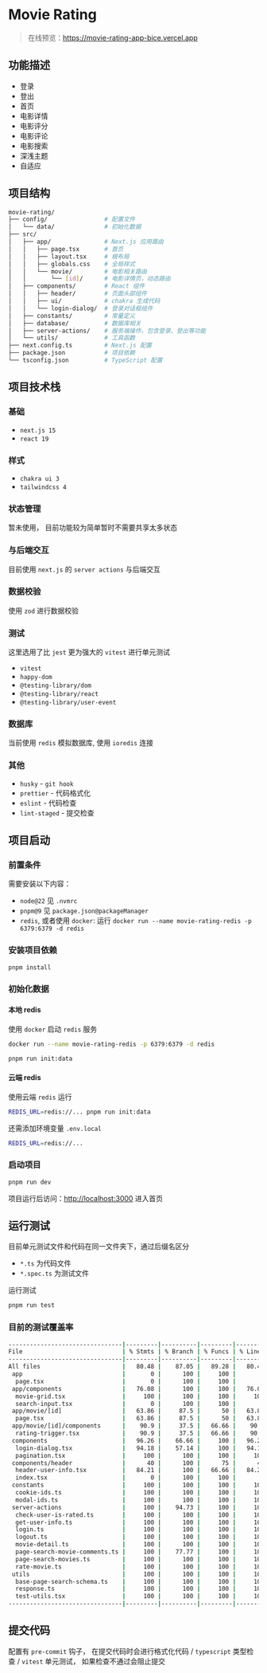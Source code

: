 # Movie Rating

> 在线预览：https://movie-rating-app-bice.vercel.app

## 功能描述

- 登录
- 登出
- 首页
- 电影详情
- 电影评分
- 电影评论
- 电影搜索
- 深浅主题
- 自适应

## 项目结构

```sh
movie-rating/
├── config/                # 配置文件
│   └── data/              # 初始化数据
├── src/
│   ├── app/               # Next.js 应用路由
│   │   ├── page.tsx       # 首页
│   │   ├── layout.tsx     # 根布局
│   │   ├── globals.css    # 全局样式
│   │   └── movie/         # 电影相关路由
│   │       └── [id]/      # 电影详情页，动态路由
│   ├── components/        # React 组件
│   │   ├── header/        # 页面头部组件
│   │   ├── ui/            # chakra 生成代码
│   │   └── login-dialog/  # 登录对话框组件
│   ├── constants/         # 常量定义
│   ├── database/          # 数据库相关
│   ├── server-actions/    # 服务端操作，包含登录、登出等功能
│   └── utils/             # 工具函数
├── next.config.ts         # Next.js 配置
├── package.json           # 项目依赖
└── tsconfig.json          # TypeScript 配置
```

## 项目技术栈

### 基础

- `next.js 15`
- `react 19`

### 样式

- `chakra ui 3`
- `tailwindcss 4`

### 状态管理

暂未使用， 目前功能较为简单暂时不需要共享太多状态

### 与后端交互

目前使用 `next.js` 的 `server actions` 与后端交互

### 数据校验

使用 `zod` 进行数据校验

### 测试

这里选用了比 `jest` 更为强大的 `vitest` 进行单元测试

- `vitest`
- `happy-dom`
- `@testing-library/dom`
- `@testing-library/react`
- `@testing-library/user-event`

### 数据库

当前使用 `redis` 模拟数据库, 使用 `ioredis` 连接

### 其他

- `husky` - `git hook`
- `prettier` - 代码格式化
- `eslint` - 代码检查
- `lint-staged` - 提交检查

## 项目启动

### 前置条件

需要安装以下内容：

- `node@22` 见 `.nvmrc`
- `pnpm@9` 见 `package.json@packageManager`
- `redis`, 或者使用 `docker`: 运行 `docker run --name movie-rating-redis -p 6379:6379 -d redis`

### 安装项目依赖

```sh
pnpm install
```

### 初始化数据

#### 本地 redis

使用 `docker` 启动 `redis` 服务

```sh
docker run --name movie-rating-redis -p 6379:6379 -d redis
```

```sh
pnpm run init:data
```

#### 云端 redis

使用云端 `redis` 运行

```sh
REDIS_URL=redis://... pnpm run init:data
```

还需添加环境变量 `.env.local`

```sh
REDIS_URL=redis://...
```

### 启动项目

```sh
pnpm run dev
```

项目运行后访问：[http://localhost:3000](http://localhost:3000) 进入首页

## 运行测试

目前单元测试文件和代码在同一文件夹下，通过后缀名区分

- `*.ts` 为代码文件
- `*.spec.ts` 为测试文件

运行测试

```sh
pnpm run test
```

### 目前的测试覆盖率

```sh
--------------------------------|---------|----------|---------|---------|-------------------
File                            | % Stmts | % Branch | % Funcs | % Lines | Uncovered Line #s
--------------------------------|---------|----------|---------|---------|-------------------
All files                       |   80.48 |    87.05 |   89.28 |   80.48 |
 app                            |       0 |      100 |     100 |       0 |
  page.tsx                      |       0 |      100 |     100 |       0 | 3-25
 app/components                 |   76.08 |      100 |     100 |   76.08 |
  movie-grid.tsx                |     100 |      100 |     100 |     100 |
  search-input.tsx              |       0 |      100 |     100 |       0 | 2-26
 app/movie/[id]                 |   63.86 |     87.5 |      50 |   63.86 |
  page.tsx                      |   63.86 |     87.5 |      50 |   63.86 | 81,103-155
 app/movie/[id]/components      |    90.9 |     37.5 |   66.66 |    90.9 |
  rating-trigger.tsx            |    90.9 |     37.5 |   66.66 |    90.9 | 27-32,39-41
 components                     |   96.26 |    66.66 |     100 |   96.26 |
  login-dialog.tsx              |   94.18 |    57.14 |     100 |   94.18 | 26-30
  pagination.tsx                |     100 |      100 |     100 |     100 |
 components/header              |      40 |      100 |      75 |      40 |
  header-user-info.tsx          |   84.21 |      100 |   66.66 |   84.21 | 37-45
  index.tsx                     |       0 |      100 |     100 |       0 | 2-83
 constants                      |     100 |      100 |     100 |     100 |
  cookie-ids.ts                 |     100 |      100 |     100 |     100 |
  modal-ids.ts                  |     100 |      100 |     100 |     100 |
 server-actions                 |     100 |    94.73 |     100 |     100 |
  check-user-is-rated.ts        |     100 |      100 |     100 |     100 |
  get-user-info.ts              |     100 |      100 |     100 |     100 |
  login.ts                      |     100 |      100 |     100 |     100 |
  logout.ts                     |     100 |      100 |     100 |     100 |
  movie-detail.ts               |     100 |      100 |     100 |     100 |
  page-search-movie-comments.ts |     100 |    77.77 |     100 |     100 | 31,46
  page-search-movies.ts         |     100 |      100 |     100 |     100 |
  rate-movie.ts                 |     100 |      100 |     100 |     100 |
 utils                          |     100 |      100 |     100 |     100 |
  base-page-search-schema.ts    |     100 |      100 |     100 |     100 |
  response.ts                   |     100 |      100 |     100 |     100 |
  test-utils.tsx                |     100 |      100 |     100 |     100 |
--------------------------------|---------|----------|---------|---------|-------------------
```

## 提交代码

配置有 `pre-commit` 钩子， 在提交代码时会进行格式化代码 / `typescript` 类型检查 / `vitest` 单元测试， 如果检查不通过会阻止提交
